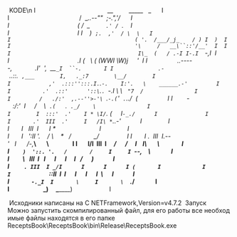 
 KODE\n
I                                         __         _____   _      I
I                                        /  \__..--""  ;-.",'/      I
I                                       ( /  \_         `.' / `.    I
I                                       I I    )  `;.  ,'  / \  \   I
I                                       ( '.  /___/_j_    / ) I  )  I
I                                       '\     /   __\``::'/__'  I  I
I                                        I\_  (   / .-I I-.I  `-,I  I
I                                       .I (   \ ( (WWI \W)j     '  I
I                 ..-----,             .I'  ',  \_\_`_I  ``-.       I
I              .-` ..::.  `,___        I,   ._:7        \__/        I
I            ,'  .:::'':::.I.`.`-.    I:'.   \    ______.-'         I
I          .'  .::'      '::\`.`. `-._I \ \   `"7  /                I
I         /   ./:'  ,.--''>-'\ `.`-.(`'  `.`.._/  (                 I
I        -   :/:'  I     /    \  `.(   `.  `._/    \                I
I        I  :::'  .'    I * \I/`. (     I`-_./      I               I
I       .'  III  .'     I   /I\ *`.___.-'           I               I
I       I   III  I      I *                         I               I
I       I   ':II '.    / \    *   /             \__/                I
I       I .  III  I.--'   I      /-,_______\       \                I
I       I/I  III  I     _/      /     I    I\       \               I
I       ` )  '::. '.   /       /     I     I `--,    \              I
I         \   III  I   I      I      I     I   /      )             I
I          `. III  I _/I      I      I      I (       I             I
I            `::II  I  I      I      I      I  \      I             I
I               `-._I  I       \     I       \  `.___/              I
I                       \_______)     \_______)                     I

 Исходники написаны на C
NETFramework,Version=v4.7.2
 Запуск
Можно запустить скомпилированный файл, для его работы все необходимые файлы находятся в его папке
ReceptsBook\ReceptsBook\bin\ReIease\ReceptsBook.exe

